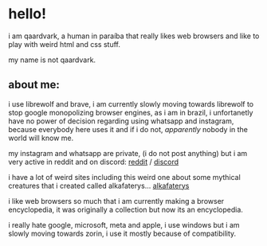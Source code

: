 # hello!

i am qaardvark, a human in paraíba that really likes web browsers and like to play with weird html and css stuff.

my name is not qaardvark.

## about me:

i use librewolf and brave, i am currently slowly moving towards librewolf to stop google monopolizing browser engines, as i am in brazil, i unfortanetly have no power of decision regarding using whatsapp and instagram, because everybody here uses it and if i do not, _apparently_ nobody in the world will know me.

my instagram and whatsapp are private, (i do not post anything) but i am very active in reddit and on discord: [reddit](https://www.reddit.com/user/qaardvark) / [discord](https://discordapp.com/users/966110743315509299)

i have a lot of weird sites including this weird one about some mythical creatures that i created called alkafaterys... [alkafaterys](https://qaardvark.github.io/alkafaterys/)

i like web browsers so much that i am currently making a browser encyclopedia, it was originally a collection but now its an encyclopedia.

i really hate google, microsoft, meta and apple, i use windows but i am slowly moving towards zorin, i use it mostly because of compatibility.
 
